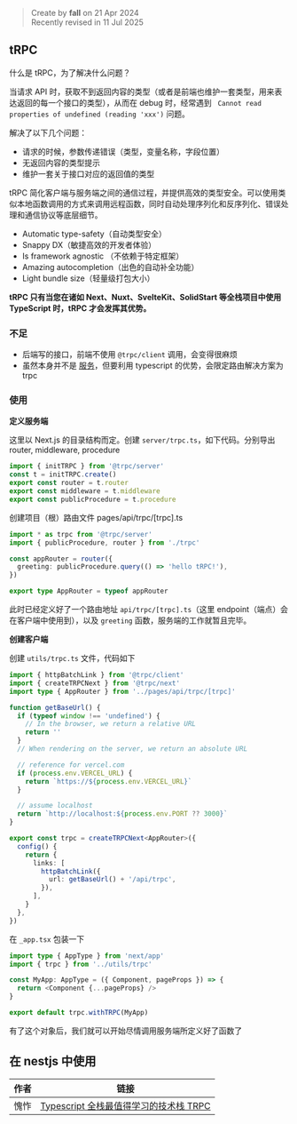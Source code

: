 > Create by **fall** on 21 Apr 2024<br/>
> Recently revised in 11 Jul 2025

## tRPC

什么是 tRPC，为了解决什么问题？

当请求 API 时，获取不到返回内容的类型（或者是前端也维护一套类型，用来表达返回的每一个接口的类型），从而在 debug 时，经常遇到 ` Cannot read properties of undefined (reading 'xxx')` 问题。

解决了以下几个问题：

- 请求的时候，参数传递错误（类型，变量名称，字段位置）
- 无返回内容的类型提示
- 维护一套关于接口对应的返回值的类型

tRPC 简化客户端与服务端之间的通信过程，并提供高效的类型安全。可以使用类似本地函数调用的方式来调用远程函数，同时自动处理序列化和反序列化、错误处理和通信协议等底层细节。

- Automatic type-safety（自动类型安全）
- Snappy DX（敏捷高效的开发者体验）
- Is framework agnostic （不依赖于特定框架）
- Amazing autocompletion（出色的自动补全功能）
- Light bundle size（轻量级打包大小）

**tRPC 只有当您在诸如 Next、Nuxt、SvelteKit、SolidStart 等全栈项目中使用 TypeScript 时，tRPC 才会发挥其优势。**

### 不足

- 后端写的接口，前端不使用 `@trpc/client` 调用，会变得很麻烦
- 虽然本身并不是 [服务](https://trpc.nodejs.cn/docs/server/adapters)，但要利用 typescript 的优势，会限定路由解决方案为 trpc

### 使用

**定义服务端**

这里以 Next.js 的目录结构而定。创建 `server/trpc.ts`，如下代码。分别导出 router, middleware, procedure

```ts
import { initTRPC } from '@trpc/server'
const t = initTRPC.create()
export const router = t.router
export const middleware = t.middleware
export const publicProcedure = t.procedure
```

创建项目（根）路由文件 pages/api/trpc/[trpc].ts

```ts
import * as trpc from '@trpc/server'
import { publicProcedure, router } from './trpc'

const appRouter = router({
  greeting: publicProcedure.query(() => 'hello tRPC!'),
})

export type AppRouter = typeof appRouter
```

此时已经定义好了一个路由地址 `api/trpc/[trpc].ts`（这里 endpoint（端点）会在客户端中使用到），以及 `greeting` 函数，服务端的工作就暂且完毕。

**创建客户端**

创建 `utils/trpc.ts` 文件，代码如下

```ts
import { httpBatchLink } from '@trpc/client'
import { createTRPCNext } from '@trpc/next'
import type { AppRouter } from '../pages/api/trpc/[trpc]'

function getBaseUrl() {
  if (typeof window !== 'undefined') {
    // In the browser, we return a relative URL
    return ''
  }
  // When rendering on the server, we return an absolute URL

  // reference for vercel.com
  if (process.env.VERCEL_URL) {
    return `https://${process.env.VERCEL_URL}`
  }

  // assume localhost
  return `http://localhost:${process.env.PORT ?? 3000}`
}

export const trpc = createTRPCNext<AppRouter>({
  config() {
    return {
      links: [
        httpBatchLink({
          url: getBaseUrl() + '/api/trpc',
        }),
      ],
    }
  },
})
```

在 `_app.tsx` 包装一下

```ts
import type { AppType } from 'next/app'
import { trpc } from '../utils/trpc'

const MyApp: AppType = ({ Component, pageProps }) => {
  return <Component {...pageProps} />
}

export default trpc.withTRPC(MyApp)
```

有了这个对象后，我们就可以开始尽情调用服务端所定义好了函数了



## 在 nestjs 中使用

| 作者 | 链接                                                         |
| ---- | ------------------------------------------------------------ |
| 愧怍 | [Typescript 全栈最值得学习的技术栈 TRPC](https://zhuanlan.zhihu.com/p/612310833) |
